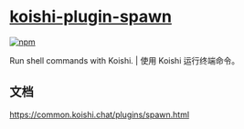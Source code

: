# [koishi-plugin-spawn](https://common.koishi.chat/plugins/spawn.html)
 
[![npm](https://img.shields.io/npm/v/koishi-plugin-spawn?style=flat-square)](https://www.npmjs.com/package/koishi-plugin-spawn)

Run shell commands with Koishi. | 使用 Koishi 运行终端命令。

## 文档

<https://common.koishi.chat/plugins/spawn.html>
